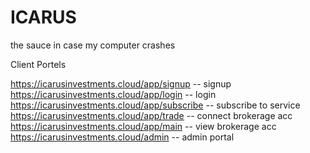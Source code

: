 # ICARUS

the sauce in case my computer crashes

Client Portels

https://icarusinvestments.cloud/app/signup -- signup
https://icarusinvestments.cloud/app/login -- login
https://icarusinvestments.cloud/app/subscribe -- subscribe to service
https://icarusinvestments.cloud/app/trade -- connect brokerage acc
https://icarusinvestments.cloud/app/main -- view brokerage acc
https://icarusinvestments.cloud/admin -- admin portal





